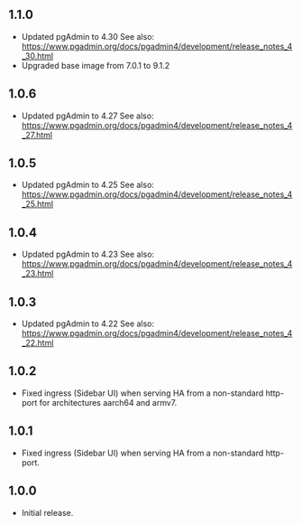 ## 1.1.0

- Updated pgAdmin to 4.30
See also: https://www.pgadmin.org/docs/pgadmin4/development/release_notes_4_30.html
- Upgraded base image from 7.0.1 to 9.1.2

## 1.0.6

- Updated pgAdmin to 4.27
See also: https://www.pgadmin.org/docs/pgadmin4/development/release_notes_4_27.html

## 1.0.5

- Updated pgAdmin to 4.25
See also: https://www.pgadmin.org/docs/pgadmin4/development/release_notes_4_25.html

## 1.0.4

- Updated pgAdmin to 4.23
See also: https://www.pgadmin.org/docs/pgadmin4/development/release_notes_4_23.html

## 1.0.3

- Updated pgAdmin to 4.22
See also: https://www.pgadmin.org/docs/pgadmin4/development/release_notes_4_22.html

## 1.0.2

- Fixed ingress (Sidebar UI) when serving HA from a non-standard http-port
  for architectures aarch64 and armv7.

## 1.0.1

- Fixed ingress (Sidebar UI) when serving HA from a non-standard http-port.

## 1.0.0

- Initial release.

